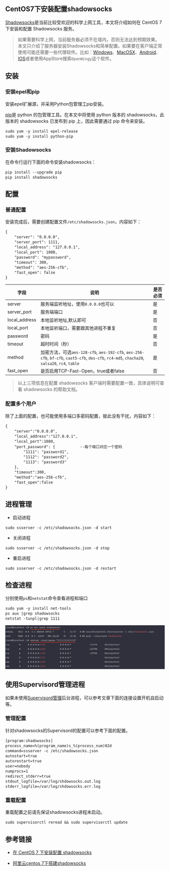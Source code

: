 ## CentOS7下安装配置shadowsocks

[Shadowsocks](https://github.com/shadowsocks/)是当前比较受欢迎的科学上网工具，本文将介绍如何在 CentOS 7下安装和配置 Shadowsocks 服务。

> 如果需要科学上网，当前服务器必须不在墙内，否则无法达到预期效果。
> 本文只介绍了服务器安装Shadowsocks和简单配置。如果要在客户端正常使用可能还需要一些代理软件。比如：[Windows](https://github.com/shadowsocks/shadowsocks-windows/wiki/Shadowsocks-Windows-%E4%BD%BF%E7%94%A8%E8%AF%B4%E6%98%8E)、[MacOSX](https://github.com/shadowsocks/ShadowsocksX-NG)、[Android](https://github.com/shadowsocks/shadowsocks-android)、[IOS](https://github.com/shadowsocks/shadowsocks-iOS/wiki/Help)或者使用AppStore搜索`OpenWingy`这个软件。

## 安装

### 安装epel和pip
安装epel扩展源，并采用Python包管理工pip安装。

[pip](https://pip.pypa.io/en/stable/installing/)是 python 的包管理工具。在本文中将使用 python 版本的 shadowsocks，此版本的 shadowsocks 已发布到 pip 上，因此需要通过 pip 命令来安装。

```
sudo yum -y install epel-release
sudo yum -y install python-pip
```

### 安装Shadowsocks

在命令行运行下面的命令安装shadowsocks：

```
pip install --upgrade pip
pip install shadowsocks
```

## 配置

### 普通配置

安装完成后，需要创建配置文件`/etc/shadowsocks.json`，内容如下：

```
{
    "server": "0.0.0.0",
    "server_port": 1111,
    "local_address": "127.0.0.1",
    "local_port": 1080,
    "password": "mypassword",
    "timeout": 300,
    "method": "aes-256-cfb",
    "fast_open": false
}
```


字段 | 说明 | 是否必须
---- | ---- | ----
server | 服务端监听地址，使用`0.0.0.0`也可以 | 是
server_port | 服务端端口 | 是
local_address | 本地监听地址,默认即可 | 否
local_port | 本地监听端口，需要跟其他进程不重复 | 否
password | 密码 | 是
timeout | 超时时间（秒）| 否
method | 加密方法，可选`aes-128-cfb`, `aes-192-cfb`, `aes-256-cfb`, `bf-cfb`, `cast5-cfb`, `des-cfb`, `rc4-md5`, `chacha20`, `salsa20`, `rc4`, `table` | 是
fast_open | 是否启用TCP-Fast-Open，true或者false | 否

 

> 以上三项信息在配置 shadowsocks 客户端时需要配置一致，具体说明可查看 shadowsocks 的帮助文档。


### 配置多个用户

除了上面的配置，也可能使用多端口多密码配置，彼此没有干扰，内容如下：

```
{
    "server":"0.0.0.0",
    "local_address":"127.0.0.1",
    "local_port":1080,
    "port_password": {           --每个端口对应一个密码
        "1111": "password1",
        "1112": "password2",
        "1113": "password3"
    },
    "timeout":300,
    "method":"aes-256-cfb",
    "fast_open":false
}
```


## 进程管理

* 启动进程

```
sudo ssserver -c /etc/shadowsocks.json -d start
```


* 关闭进程

```
sudo ssserver -c /etc/shadowsocks.json -d stop
```


* 重启进程

```
sudo ssserver -c /etc/shadowsocks.json -d restart
```


## 检查进程
分别使用`ps`和`netstat`命令查看进程和端口

```
sudo yum -y install net-tools
ps aux |grep shadowsocks
netstat -tunpl|grep 1111
```

![](/assets/ps-and-netstat-check-shadowsocks-status.png)

## 使用Supervisord管理进程

如果未使用[Supervisord管理](/centos/how-to-use-supervisord-manager-processes.md)后台进程，可以参考文章下面的连接设置开机自启动等。


### 管理配置

针对shadowsocks的Supervisord的配置可以参考下面的配置。

```
[program:shadowsocks]
process_name=%(program_name)s_%(process_num)02d
command=ssserver -c /etc/shadowsocks.json
autostart=true
autorestart=true
user=nobody
numprocs=1
redirect_stderr=true
stdout_logfile=/var/log/shdowsocks.out.log
stderr_logfile=/var/log/shdowsocks.err.log
```


### 重载配置

重载配置之前请先保证shadowsocks进程未启动。

```
sudo supervisorctl reread && sudo supervisorctl update
```


## 参考链接

- [在 CentOS 7 下安装配置 shadowsocks](https://morning.work/page/2015-12/install-shadowsocks-on-centos-7.html)

- [阿里云centos 7下搭建shadowsocks](https://segmentfault.com/a/1190000010639190)
